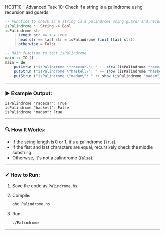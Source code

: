 HC3T10 - Advanced Task 10: Check if a string is a palindrome using recursion and guards

```haskell
-- Function to check if a string is a palindrome using guards and recursion
isPalindrome :: String -> Bool
isPalindrome str
    | length str <= 1 = True
    | head str == last str = isPalindrome (init (tail str))
    | otherwise = False

-- Main function to test isPalindrome
main :: IO ()
main = do
    putStrLn ("isPalindrome \"racecar\": " ++ show (isPalindrome "racecar"))  -- True
    putStrLn ("isPalindrome \"haskell\": " ++ show (isPalindrome "haskell"))  -- False
    putStrLn ("isPalindrome \"madam\": " ++ show (isPalindrome "madam"))      -- True
```

---

### ▶ **Example Output:**

```
isPalindrome "racecar": True
isPalindrome "haskell": False
isPalindrome "madam": True
```

---

### 🔍 **How It Works:**

* If the string length is 0 or 1, it's a palindrome (`True`).
* If the first and last characters are equal, recursively check the middle substring.
* Otherwise, it's not a palindrome (`False`).

---

### ✔ **How to Run:**

1. Save the code as `Palindrome.hs`.
2. Compile:

   ```bash
   ghc Palindrome.hs
   ```
3. Run:

   ```bash
   ./Palindrome
   ```

---

